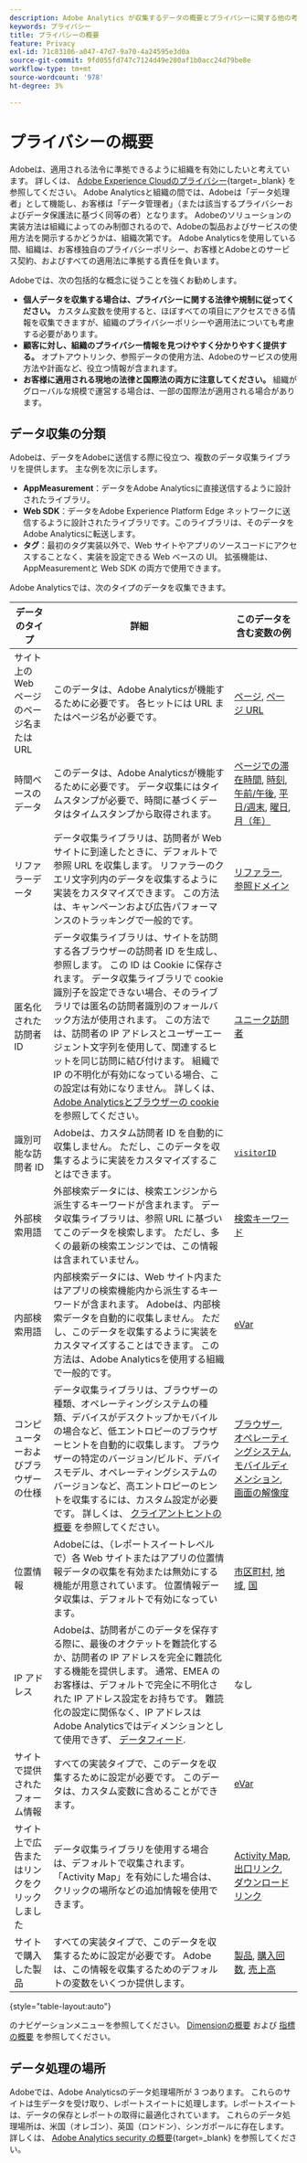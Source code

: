 ```yaml
---
description: Adobe Analytics が収集するデータの概要とプライバシーに関する他の考慮事項です。
keywords: プライバシー
title: プライバシーの概要
feature: Privacy
exl-id: 71c83106-a047-47d7-9a70-4a24595e3d0a
source-git-commit: 9fd055fd747c7124d49e280af1b0acc24d79be8e
workflow-type: tm+mt
source-wordcount: '978'
ht-degree: 3%

---
```


# プライバシーの概要

Adobeは、適用される法令に準拠できるように組織を有効にしたいと考えています。 詳しくは、 [Adobe Experience Cloudのプライバシー](https://www.adobe.com/jp/privacy/experience-cloud.html){target=_blank} を参照してください。 Adobe Analyticsと組織の間では、Adobeは「データ処理者」として機能し、お客様は「データ管理者」（または該当するプライバシーおよびデータ保護法に基づく同等の者）となります。 Adobeのソリューションの実装方法は組織によってのみ制御されるので、Adobeの製品およびサービスの使用方法を開示するかどうかは、組織次第です。 Adobe Analyticsを使用している間、組織は、お客様独自のプライバシーポリシー、お客様とAdobeとのサービス契約、およびすべての適用法に準拠する責任を負います。

Adobeでは、次の包括的な概念に従うことを強くお勧めします。

* **個人データを収集する場合は、プライバシーに関する法律や規制に従ってください。** カスタム変数を使用すると、ほぼすべての項目にアクセスできる情報を収集できますが、組織のプライバシーポリシーや適用法についても考慮する必要があります。
* **顧客に対し、組織のプライバシー情報を見つけやすく分かりやすく提供する。** オプトアウトリンク、参照データの使用方法、Adobeのサービスの使用方法や計画など、役立つ情報が含まれます。
* **お客様に適用される現地の法律と国際法の両方に注意してください。** 組織がグローバルな規模で運営する場合は、一部の国際法が適用される場合があります。

## データ収集の分類

Adobeは、データをAdobeに送信する際に役立つ、複数のデータ収集ライブラリを提供します。 主な例を次に示します。

* **AppMeasurement**：データをAdobe Analyticsに直接送信するように設計されたライブラリ。
* **Web SDK**：データをAdobe Experience Platform Edge ネットワークに送信するように設計されたライブラリです。このライブラリは、そのデータをAdobe Analyticsに転送します。
* **タグ**：最初のタグ実装以外で、Web サイトやアプリのソースコードにアクセスすることなく、実装を設定できる Web ベースの UI。 拡張機能は、AppMeasurementと Web SDK の両方で使用できます。

Adobe Analyticsでは、次のタイプのデータを収集できます。

| データのタイプ | 詳細 | このデータを含む変数の例 |
| --- | --- | --- |
| サイト上の Web ページのページ名または URL | このデータは、Adobe Analyticsが機能するために必要です。 各ヒットには URL またはページ名が必要です。 | [ページ](../components/dimensions/page.md), [ページ URL](../components/dimensions/page-url.md) |
| 時間ベースのデータ | このデータは、Adobe Analyticsが機能するために必要です。 データ収集にはタイムスタンプが必要で、時間に基づくデータはタイムスタンプから取得されます。 | [ページでの滞在時間](../components/dimensions/time-spent-on-page.md), [時刻](../components/dimensions/hour-of-day.md), [午前/午後](../components/dimensions/am-pm.md), [平日/週末](../components/dimensions/weekday-weekend.md), [曜日](../components/dimensions/day-of-week.md), [月（年）](../components/dimensions/month-of-year.md) |
| リファラーデータ | データ収集ライブラリは、訪問者が Web サイトに到達したときに、デフォルトで参照 URL を収集します。 リファラーのクエリ文字列内のデータを収集するように実装をカスタマイズできます。 この方法は、キャンペーンおよび広告パフォーマンスのトラッキングで一般的です。 | [リファラー](../components/dimensions/referrer.md), [参照ドメイン](../components/dimensions/referring-domain.md) |
| 匿名化された訪問者 ID | データ収集ライブラリは、サイトを訪問する各ブラウザーの訪問者 ID を生成し、参照します。 この ID は Cookie に保存されます。 データ収集ライブラリで cookie 識別子を設定できない場合、そのライブラリでは匿名の訪問者識別のフォールバック方法が使用されます。 この方法では、訪問者の IP アドレスとユーザーエージェント文字列を使用して、関連するヒットを同じ訪問に結び付けます。 組織で IP の不明化が有効になっている場合、この設定は有効になりません。 詳しくは、 [Adobe Analyticsとブラウザーの cookie](cookies/cookies.md) を参照してください。 | [ユニーク訪問者](../components/metrics/unique-visitors.md) |
| 識別可能な訪問者 ID | Adobeは、カスタム訪問者 ID を自動的に収集しません。 ただし、このデータを収集するように実装をカスタマイズすることはできます。 | [`visitorID`](../implement/vars/config-vars/visitorid.md) |
| 外部検索用語 | 外部検索データには、検索エンジンから派生するキーワードが含まれます。 データ収集ライブラリは、参照 URL に基づいてこのデータを検索します。 ただし、多くの最新の検索エンジンでは、この情報は含まれていません。 | [検索キーワード](../components/dimensions/search-keyword.md) |
| 内部検索用語 | 内部検索データには、Web サイト内またはアプリの検索機能内から派生するキーワードが含まれます。 Adobeは、内部検索データを自動的に収集しません。 ただし、このデータを収集するように実装をカスタマイズすることはできます。 この方法は、Adobe Analyticsを使用する組織で一般的です。 | [eVar](../components/dimensions/evar.md) |
| コンピューターおよびブラウザーの仕様 | データ収集ライブラリは、ブラウザーの種類、オペレーティングシステムの種類、デバイスがデスクトップかモバイルの場合など、低エントロピーのブラウザーヒントを自動的に収集します。 ブラウザーの特定のバージョン/ビルド、デバイスモデル、オペレーティングシステムのバージョンなど、高エントロピーのヒントを収集するには、カスタム設定が必要です。 詳しくは、 [クライアントヒントの概要](client-hints.md) を参照してください。 | [ブラウザー](../components/dimensions/browser.md), [オペレーティングシステム](../components/dimensions/operating-systems.md), [モバイルディメンション](../components/dimensions/mobile-dimensions.md), [画面の解像度](../components/dimensions/monitor-resolution.md) |
| 位置情報 | Adobeには、（レポートスイートレベルで）各 Web サイトまたはアプリの位置情報データの収集を有効または無効にする機能が用意されています。 位置情報データ収集は、デフォルトで有効になっています。 | [市区町村](../components/dimensions/cities.md), [地域](../components/dimensions/regions.md), [国](../components/dimensions/countries.md) |
| IP アドレス | Adobeは、訪問者がこのデータを保存する際に、最後のオクテットを難読化するか、訪問者の IP アドレスを完全に難読化する機能を提供します。 通常、EMEA のお客様は、デフォルトで完全に不明化された IP アドレス設定をお持ちです。 難読化の設定に関係なく、IP アドレスはAdobe Analyticsではディメンションとして使用できず、 [データフィード](../export/analytics-data-feed/data-feed-overview.md). | なし |
| サイトで提供されたフォーム情報 | すべての実装タイプで、このデータを収集するために設定が必要です。 このデータは、カスタム変数に含めることができます。 | [eVar](../components/dimensions/evar.md) |
| サイト上で広告またはリンクをクリックしました | データ収集ライブラリを使用する場合は、デフォルトで収集されます。 「Activity Map」を有効にした場合は、クリックの場所などの追加情報を使用できます。 | [Activity Map](../analyze/activity-map/activity-map.md), [出口リンク](../components/dimensions/exit-link.md), [ダウンロードリンク](../components/dimensions/download-link.md) |
| サイトで購入した製品 | すべての実装タイプで、このデータを収集するために設定が必要です。 Adobeは、この情報を収集するためのデフォルトの変数をいくつか提供します。 | [製品](../components/dimensions/product.md), [購入回数](../components/metrics/orders.md), [売上高](../components/metrics/revenue.md) |

{style="table-layout:auto"}

のナビゲーションメニューを参照してください。 [Dimensionの概要](../components/dimensions/overview.md) および [指標の概要](../components/metrics/overview.md) を参照してください。

## データ処理の場所

Adobeでは、Adobe Analyticsのデータ処理場所が 3 つあります。 これらのサイトは生データを受け取り、レポートスイートに処理します。レポートスイートは、データの保存とレポートの取得に最適化されています。 これらのデータ処理場所は、米国（オレゴン）、英国（ロンドン）、シンガポールに存在します。 詳しくは、 [Adobe Analytics security の概要](https://www.adobe.com/content/dam/cc/en/trust-center/ungated/whitepapers/experience-cloud/adb-analytics-security-wp.pdf){target=_blank} を参照してください。
